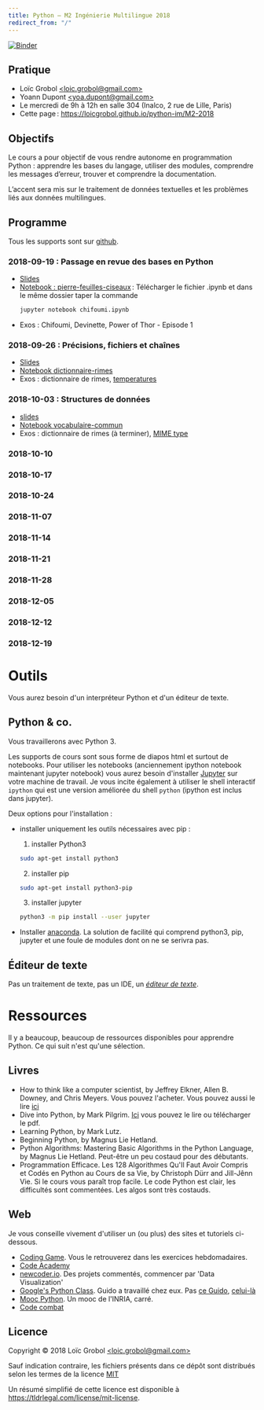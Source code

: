 ```yaml
---
title: Python — M2 Ingénierie Multilingue 2018
redirect_from: "/"
---
```

[![Binder](https://mybinder.org/badge.svg)](https://mybinder.org/v2/gh/LoicGrobol/python-im/master)

## Pratique
  - Loïc Grobol [\<loic.grobol@gmail.com\>](mailto:loic.grobol@gmail.com)
  - Yoann Dupont [\<yoa.dupont@gmail.com\>](mailto:yoa.dupont@gmail.com)
  - Le mercredi de 9h à 12h en salle 304 (Inalco, 2 rue de Lille, Paris)
  - Cette page : <https://loicgrobol.github.io/python-im/M2-2018>

## Objectifs

Le cours a pour objectif de vous rendre autonome en programmation Python : apprendre les bases du langage, utiliser des modules, comprendre les messages d’erreur, trouver et comprendre la documentation.

L’accent sera mis sur le traitement de données textuelles et les problèmes liés aux données multilingues.

## Programme

Tous les supports sont sur [github](https://github.com/loicgrobol/python-im).

### 2018-09-19 : Passage en revue des bases en Python

  - [Slides](https://mybinder.org/v2/gh/loicgrobol/python-im/master?filepath=python-1.ipynb)
  - [Notebook : pierre-feuilles-ciseaux](chifoumi.ipynb) :
    Télécharger le fichier .ipynb et dans le même dossier taper la commande
    ```bash
    jupyter notebook chifoumi.ipynb
    ```
  - Exos : Chifoumi, Devinette, Power of Thor - Episode 1

### 2018-09-26 : Précisions, fichiers et chaînes

  - [Slides](https://mybinder.org/v2/gh/loicgrobol/python-im/master?filepath=python-2.ipynb)
  - [Notebook dictionnaire-rimes](dico-rimes.ipynb)
  - Exos : dictionnaire de rimes, [temperatures](https://www.codingame.com/training/easy/temperatures)

### 2018-10-03 : Structures de données

  - [slides](python-3.html)
  - [Notebook vocabulaire-commun](voc-commun.ipynb)
  - Exos : dictionnaire de rimes (à terminer), [MIME type](https://www.codingame.com/training/easy/mime-type)

### 2018-10-10
### 2018-10-17
### 2018-10-24
### 2018-11-07
### 2018-11-14
### 2018-11-21
### 2018-11-28
### 2018-12-05
### 2018-12-12
### 2018-12-19

# Outils

Vous aurez besoin d'un interpréteur Python et d'un éditeur de texte.

## Python & co.
Vous travaillerons avec Python 3.

Les supports de cours sont sous forme de diapos html et surtout de notebooks. Pour utiliser les notebooks (anciennement ipython notebook maintenant jupyter notebook) vous aurez besoin d'installer [Jupyter](http://jupyter.org/) sur votre machine de travail.
Je vous incite également à utiliser le shell interactif `ipython` qui est une version améliorée du shell `python` (ipython est inclus dans jupyter).

Deux options pour l'installation :

* installer uniquement les outils nécessaires avec pip :
	1. installer Python3
	```bash
	sudo apt-get install python3
	```

	2. installer pip
	```bash
	sudo apt-get install python3-pip
	```

	3. installer jupyter
	```bash
	python3 -m pip install --user jupyter
	```

* Installer [anaconda](https://www.continuum.io/downloads). La solution de facilité qui comprend python3, pip, jupyter et une foule de modules dont on ne se serivra pas.


## Éditeur de texte
Pas un traitement de texte, pas un IDE, un *[éditeur de texte](https://fr.wikipedia.org/wiki/%C3%89diteur_de_texte)*.

# Ressources

Il y a beaucoup, beaucoup de ressources disponibles pour apprendre Python. Ce qui suit n'est qu'une sélection.

## Livres

* How to think like a computer scientist, by Jeffrey Elkner, Allen B. Downey, and Chris Meyers.
Vous pouvez l'acheter. Vous pouvez aussi le lire [ici](http://openbookproject.net/thinkcs/python/english3e/)
* Dive into Python, by Mark Pilgrim.
[Ici](http://www.diveintopython3.net/) vous pouvez le lire ou télécharger le pdf.
* Learning Python, by Mark Lutz.
* Beginning Python, by Magnus Lie Hetland.
* Python Algorithms: Mastering Basic Algorithms in the Python Language, by Magnus Lie Hetland.
Peut-être un peu costaud pour des débutants.
* Programmation Efficace. Les 128 Algorithmes Qu'Il Faut Avoir Compris et Codés en Python au Cours de sa Vie, by Christoph Dürr and Jill-Jênn Vie.
Si le cours vous paraît trop facile. Le code Python est clair, les difficultés sont commentées. Les algos sont très costauds.

## Web

Je vous conseille vivement d'utiliser un (ou plus) des sites et tutoriels ci-dessous.

* [Coding Game](https://www.codingame.com/home). Vous le retrouverez dans les exercices hebdomadaires.
* [Code Academy](https://www.codecademy.com/fr/learn/python)
* [newcoder.io](http://newcoder.io/). Des projets commentés, commencer par 'Data Visualization'
* [Google's Python Class](https://developers.google.com/edu/python/). Guido a travaillé chez eux. Pas [ce Guido](http://vignette2.wikia.nocookie.net/pixar/images/1/10/Guido.png/revision/latest?cb=20140314012724), [celui-là](https://en.wikipedia.org/wiki/Guido_van_Rossum#/media/File:Guido_van_Rossum_OSCON_2006.jpg)
* [Mooc Python](https://www.fun-mooc.fr/courses/inria/41001S03/session03/about#). Un mooc de l'INRIA, carré.
* [Code combat](https://codecombat.com/)

## Licence

 Copyright © 2018 Loïc Grobol [\<loic.grobol@gmail.com\>](loic.grobol@gmail.com)

 Sauf indication contraire, les fichiers présents dans ce dépôt sont distribués selon les termes de la licence [MIT](LICENSE)

 Un résumé simplifié de cette licence est disponible à <https://tldrlegal.com/license/mit-license>.
